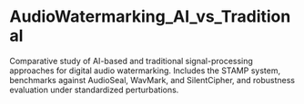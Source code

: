 # AudioWatermarking_AI_vs_Traditional
Comparative study of AI-based and traditional signal-processing approaches for digital audio watermarking. Includes the STAMP system, benchmarks against AudioSeal, WavMark, and SilentCipher, and robustness evaluation under standardized perturbations.
